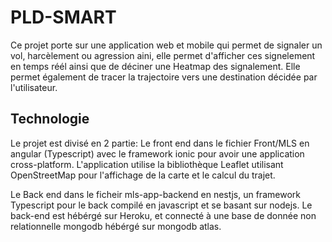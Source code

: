 # PLD-SMART

Ce projet porte sur une application web et mobile qui permet de signaler un vol, harcèlement ou agression aini, elle permet d'afficher ces signelement en temps réél ainsi que de déciner une Heatmap des signalement. Elle permet également de tracer la trajectoire vers une destination décidée par l'utilisateur.

## Technologie

Le projet est divisé en 2 partie:
Le front end dans le fichier Front/MLS en angular (Typescript) avec le framework ionic pour avoir une application cross-platform. L'application utilise la bibliothèque Leaflet utilisant OpenStreetMap pour l'affichage de la carte et le calcul du trajet.

Le Back end dans le ficheir mls-app-backend en nestjs, un framework Typescript pour le back compilé en javascript et se basant sur nodejs. Le back-end est hébérgé sur Heroku, et connecté à une base de donnée non relationnelle mongodb hébérgé sur mongodb atlas.
